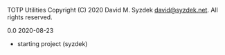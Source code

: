 
TOTP Utilities
Copyright (C) 2020 David M. Syzdek <david@syzdek.net>.
All rights reserved.

0.0 2020-08-23
   - starting project (syzdek)

